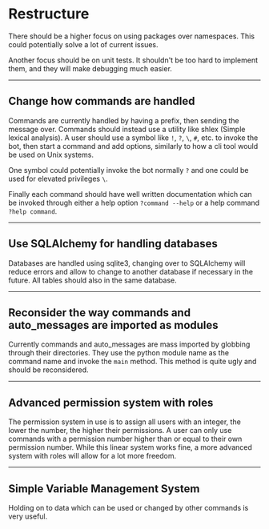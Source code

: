 # Restructure

There should be a higher focus on using packages over namespaces. This could
potentially solve a lot of current issues.

Another focus should be on unit tests. It shouldn't be too hard to implement them,
and they will make debugging much easier.

--------------

## Change how commands are handled

Commands are currently handled by having a prefix, then sending the message over.
Commands should instead use a utility like shlex (Simple lexical analysis).
A user should use a symbol like `!`, `?`, `\`, `#`, etc. to invoke the bot, then
start a command and add options, similarly to how a cli tool would be used on
Unix systems.

One symbol could potentially invoke the bot normally `?` and one could be used
for elevated privileges `\`.

Finally each command should have well written documentation which can be invoked
through either a help option `?command --help` or a help command `?help command`.

--------------

## Use SQLAlchemy for handling databases

Databases are handled using sqlite3, changing over to SQLAlchemy will reduce errors
and allow to change to another database if necessary in the future. All tables
should also in the same database.

--------------

## Reconsider the way commands and auto_messages are imported as modules

Currently commands and auto_messages are mass imported by globbing through
their directories. They use the python module name as the command name and invoke
the `main` method. This method is quite ugly and should be reconsidered.

--------------

## Advanced permission system with roles

The permission system in use is to assign all users with an integer, the lower
the number, the higher their permissions. A user can only use commands with
a permission number higher than or equal to their own permission number.
While this linear system works fine, a more advanced system with roles will
allow for a lot more freedom.

--------------

## Simple Variable Management System

Holding on to data which can be used or changed by other commands is very useful.

